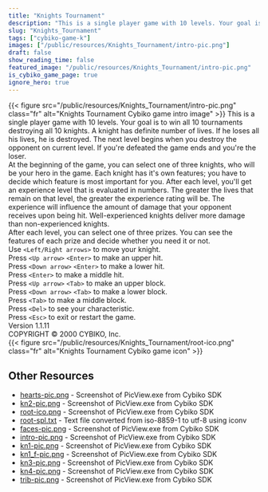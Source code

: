 ```yaml
---
title: "Knights Tournament"
description: "This is a single player game with 10 levels. Your goal is to win all 10 tournaments destroying all 10 knights. A knight has definite number of lives. If he loses all his lives, he is destroyed. The next level begins when you destroy the opponent on current level. If you're defeat..."
slug: "Knights_Tournament"
tags: ["cybiko-game-k"]
images: ["/public/resources/Knights_Tournament/intro-pic.png"]
draft: false
show_reading_time: false
featured_image: "/public/resources/Knights_Tournament/intro-pic.png"
is_cybiko_game_page: true
ignore_hero: true
---
```

{{< figure src="/public/resources/Knights_Tournament/intro-pic.png" class="fr" alt="Knights Tournament Cybiko game intro image" >}}
This is a single player game with 10 levels. Your goal is to win all 10 tournaments destroying all 10 knights. A knight has definite number of lives. If he loses all his lives, he is destroyed. The next level begins when you destroy the opponent on current level. If you're defeated the game ends and you're the loser. \
At the beginning of the game, you can select one of three knights, who will be your hero in the game. Each knight has it's own features; you have to decide which feature is most important for you. After each level, you'll get an experience level that is evaluated in numbers. The greater the lives that remain on that level, the greater the experience rating will be. The experience will influence the amount of damage that your opponent receives upon being hit. Well-experienced knights deliver more damage than non-experienced knights. \
After each level, you can select one of three prizes. You can see the features of each prize and decide whether you need it or not. \
Use `<Left/Right arrows>`  to move your knight. \
Press `<Up arrow>` `<Enter>`  to make an upper hit. \
Press `<Down arrow>` `<Enter>`  to make a lower hit. \
Press `<Enter>`  to make a middle hit. \
Press `<Up arrow>` `<Tab>`  to make an upper block. \
Press `<Down arrow>` `<Tab>`  to make a lower block. \
Press `<Tab>`  to make a middle block. \
Press `<Del>`  to see your characteristic. \
Press `<Esc>`  to exit or restart the game. \
Version 1.1.11 \
COPYRIGHT © 2000 CYBIKO, Inc. \
 {{< figure src="/public/resources/Knights_Tournament/root-ico.png" class="fr" alt="Knights Tournament Cybiko game icon" >}}

## Other Resources
* [hearts-pic.png](/public/resources/Knights_Tournament/hearts-pic.png) - Screenshot of PicView.exe from Cybiko SDK
* [kn2-pic.png](/public/resources/Knights_Tournament/kn2-pic.png) - Screenshot of PicView.exe from Cybiko SDK
* [root-ico.png](/public/resources/Knights_Tournament/root-ico.png) - Screenshot of PicView.exe from Cybiko SDK
* [root-spl.txt](/public/resources/Knights_Tournament/root-spl.txt) - Text file converted from iso-8859-1 to utf-8 using iconv
* [faces-pic.png](/public/resources/Knights_Tournament/faces-pic.png) - Screenshot of PicView.exe from Cybiko SDK
* [intro-pic.png](/public/resources/Knights_Tournament/intro-pic.png) - Screenshot of PicView.exe from Cybiko SDK
* [kn1-pic.png](/public/resources/Knights_Tournament/kn1-pic.png) - Screenshot of PicView.exe from Cybiko SDK
* [kn1_f-pic.png](/public/resources/Knights_Tournament/kn1_f-pic.png) - Screenshot of PicView.exe from Cybiko SDK
* [kn3-pic.png](/public/resources/Knights_Tournament/kn3-pic.png) - Screenshot of PicView.exe from Cybiko SDK
* [kn4-pic.png](/public/resources/Knights_Tournament/kn4-pic.png) - Screenshot of PicView.exe from Cybiko SDK
* [trib-pic.png](/public/resources/Knights_Tournament/trib-pic.png) - Screenshot of PicView.exe from Cybiko SDK
